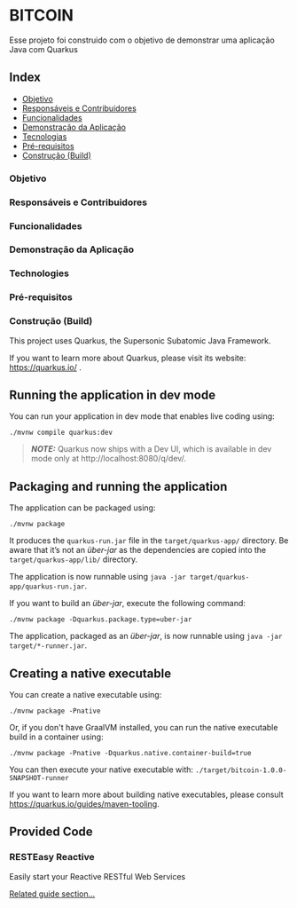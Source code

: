 # BITCOIN ##

Esse projeto foi construido com o objetivo de demonstrar uma aplicação Java com Quarkus

## Index ##

- [ Objetivo ](#objetivo)
- [ Responsáveis e Contribuidores ](#responsaveis)
- [ Funcionalidades ](#funcionalidades)
- [ Demonstração da Aplicação ](#demonstracao)
- [ Tecnologias ](#tecnologias)
- [ Pré-requisitos ](#pre-requisitos)
- [ Construção (Build) ](#build)

<a name="objetivo"></a>
### Objetivo ###


<a name="responsaveis"></a>
###  Responsáveis e Contribuidores ###


<a name="funcionalidades"></a>
### Funcionalidades ###


<a name="demonstracao"></a>
### Demonstração da Aplicação ###


<a name="tecnologias"></a>
### Technologies ###


<a name="pre-requisitos"></a>
### Pré-requisitos ###


<a name="build"></a>
### Construção (Build) ###


This project uses Quarkus, the Supersonic Subatomic Java Framework.

If you want to learn more about Quarkus, please visit its website: https://quarkus.io/ .

## Running the application in dev mode

You can run your application in dev mode that enables live coding using:
```shell script
./mvnw compile quarkus:dev
```

> **_NOTE:_**  Quarkus now ships with a Dev UI, which is available in dev mode only at http://localhost:8080/q/dev/.

## Packaging and running the application

The application can be packaged using:
```shell script
./mvnw package
```
It produces the `quarkus-run.jar` file in the `target/quarkus-app/` directory.
Be aware that it’s not an _über-jar_ as the dependencies are copied into the `target/quarkus-app/lib/` directory.

The application is now runnable using `java -jar target/quarkus-app/quarkus-run.jar`.

If you want to build an _über-jar_, execute the following command:
```shell script
./mvnw package -Dquarkus.package.type=uber-jar
```

The application, packaged as an _über-jar_, is now runnable using `java -jar target/*-runner.jar`.

## Creating a native executable

You can create a native executable using: 
```shell script
./mvnw package -Pnative
```

Or, if you don't have GraalVM installed, you can run the native executable build in a container using: 
```shell script
./mvnw package -Pnative -Dquarkus.native.container-build=true
```

You can then execute your native executable with: `./target/bitcoin-1.0.0-SNAPSHOT-runner`

If you want to learn more about building native executables, please consult https://quarkus.io/guides/maven-tooling.

## Provided Code

### RESTEasy Reactive

Easily start your Reactive RESTful Web Services

[Related guide section...](https://quarkus.io/guides/getting-started-reactive#reactive-jax-rs-resources)
